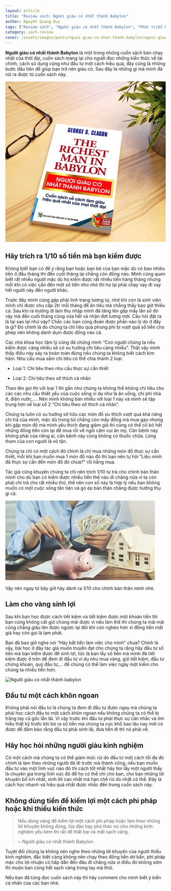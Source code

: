 ```yaml
---
layout: article
title: "Review sách: Người giàu có nhất thành Babylon"
author: Nguyễn Quang Duy
tags: ["Review sách", "Người giàu có nhất thành Babylon", "Phát triển bản thân"]
category: sach-review
cover: /assets/images/posts/nguoi-giau-co-nhat-thanh-babylon/nguoi-giau-co-nhat-thanh-babylon.jpg
---
```

**Người giàu có nhất thành Babylon** là một trong những cuốn sách bán chạy nhất của thời đại, cuốn sách mang lại cho người đọc những kiến thức về tài chính, cách sử dụng cũng như đầu tư một cách hiệu quả, đây cũng là những bước đầu tiên để giúp bạn trở nên giàu có. Sau đây là những gì mà mình đã rút ra được từ cuốn sách này.

<p class="text center">
    <img class="" alt="Người giàu có nhất thành babylon" src="/assets/images/posts/nguoi-giau-co-nhat-thanh-babylon/nguoi-giau-co-nhat-thanh-babylon.jpg"/>
</p>
<!--more-->


## Hãy trích ra 1/10 số tiền mà bạn kiếm được
Không biết bạn có để ý rằng bạn hoặc bạn bè của bạn mặc dù có bao nhiêu tiền ở đầu tháng thì đến cuối tháng lại chẳng còn đồng nào. Mình cũng quen biết rất nhiều người mặc dù họ kiếm được rất nhiều tiền hàng tháng nhưng mỗi khi có việc cần đến một số tiền nho nhỏ thì họ lại phải chạy vạy đi vay hết người này đến người khác.

Trước đây mình cũng gặp phải tình trạng tương tự, nhớ khi còn là sinh viên mình chỉ được chu cấp 2tr mỗi tháng để ăn tiêu mà chẳng thấy bao giờ thiếu cả. Sau khi ra trường đi làm thu nhập mình đã tăng lên gấp mấy lần số đó vậy mà đến cuối tháng cũng vừa hết và nhận đợt lương mới. Câu hỏi đặt ra là tại sao lại như vậy? Chắc các bạn cũng đoán được phần nào lý do ở đây là gì? Đó chính là do chúng ta chi tiêu quá phung phí bị vượt quá số tiền cho phép nên không dành dụm được đồng nào cả.

Các nhà khoa học tâm lý cũng đã chứng minh “Con người chúng ta nếu kiếm được càng nhiều sẽ có xu hướng chi tiêu càng nhiều”. Thật vậy mình thấy điều này xảy ra hoàn toàn đúng nếu chúng ta không biết cách kìm hãm. Nhu cầu mua sắm chi tiêu có thể chia thành 2 loại:

+ Loại 1: Chi tiêu theo nhu cầu thực sự cần thiết

+ Loại 2: Chi tiêu theo sở thích cá nhân

Theo tên gọi thì với loại 1 thì gần như chúng ta không thể không chi tiêu cho các các nhu cầu thiết yếu của cuộc sống ví dụ như là ăn uống, chi phí nhà ở, điện nước,…. Nên mình không bàn nhiều với loại 1 này và mình sẽ tập trung hơn về loại số 2 “Chi tiêu theo sở thích cá nhân”.

Chúng ta luôn có xu hướng sở hữu các món đồ ưu thích vượt quá khả năng chi trả của mình, mặc dù trong túi chẳng còn mấy đồng mà mua gạo nhưng khi gặp món đồ mà mình yêu thích đang giảm giá thì cũng có thể cố bỏ hết những đồng tiền còn lại để mua rồi về ngồi cặm cụi ăn mỳ. Căn bệnh này không phải của riêng ai, căn bệnh này cũng không có thuốc chữa. Lòng tham của con người là vô tận.

Chúng ta chỉ có một cách đó chính là chỉ mua những món đồ thực sự cần thiết, mỗi khi bạn muốn mua 1 món đồ nào đó thì bạn nên tự hỏi “Liệu mình đã thực sự cần đến món đồ đó chưa?” rồi hẵng mua.

Tác giả cũng khuyên chúng ta chỉ nên trích 1/10 tự trả cho chính bản thân mình cho dù bạn có kiếm được nhiều tiền thế nào đi chăng nữa vì ta còn phải chi trả cho rất nhiều thứ, thế nên con số này là hợp lý nếu bạn không muốn có một cuộc sống tằn tiện và gò ép bản thân chẳng được hưởng thụ gì cả.

<p class="text center">
    <img class="" alt="Người giàu có nhất thành babylon" src="/assets/images/posts/nguoi-giau-co-nhat-thanh-babylon/tiet-kiem.jpg"/>
</p>

Vậy nên ngay từ bây giờ hãy dành ra 1/10 cho chính bản thân mình nhé.

## Làm cho vàng sinh lợi
Sau khi bạn học được cách tiết kiệm và tiết kiệm được một khoản tiền thì bạn cũng không cất giữ chúng mãi được vì nếu làm thế thì chúng ta mãi mãi cũng chẳng giàu lên được ngược lại đôi khi còn nghèo hơn vì đồng tiền mất giá hay còn gọi là lạm phát.

Bạn đã bao giờ nghe nói “Hãy bắt tiền làm việc cho mình” chưa? Chính là vậy, bài học ở đây tác giả muốn truyền đạt cho chúng ta rằng hãy đầu tư số tiền mà bạn kiếm được để sinh lợi, tức là bạn lấy số tiền mà mình đã tiết kiệm được ở trên để đem đi đầu tư ví dụ như mua vàng, gửi tiết kiệm, đầu tư chứng khoán, quỹ đầu tư,… để chúng có thể làm việc ngày một kiếm cho chúng ta nhiều tiền hơn.

<p class="text center">
    <img class="" alt="Người giàu có nhất thành babylon" src="{% link /assets/images/posts/nguoi-giau-co-nhat-thanh-babylon/dau-tu-tai-chinh.jpg %}"/>
</p>

## Đầu tư một cách khôn ngoan
Không phải nói đầu tư là chúng ta đem đi đầu tư được ngay mà chúng ta phải học cách đầu tư một cách khôn ngoan nếu không chúng ta có thể bị trắng tay cả gốc lẫn lãi. Vì vậy trước khi đầu tư phải thực sự cân nhắc và tìm hiểu thật kỹ trước khi bỏ ra số tiền mà chúng ta cực khổ bao lâu nay mới có được để đảm bảo rằng đầu tư phải sinh lãi, đưa tiền đi thì nó phải về.

## Hãy học hỏi những người giàu kinh nghiệm
Có một cách mà chúng ta có thể giảm mức rủi do đầu tư một cách tối đa đó chính là làm theo những người đã đi trước mà thành công, nếu bạn muốn đầu tư vào một lĩnh vực nào đó thì cách tốt nhất hãy tìm lấy một người thầy là chuyên gia trong lĩnh vực đó để họ có thể chỉ cho bạn, cho bạn những lời khuyên bổ ích nhất, sinh lời cao nhất mà hạn chế rủi do nhất có thể. Đây là cách học nhanh và hiệu quả nhất được nhắc đến trong cuốn sách này.

## Không dùng tiền để kiếm lợi một cách phi pháp hoặc khi thiếu kiến thức
> Nếu dùng vàng để kiếm lợi một cách phi pháp hoặc làm theo những lời khuyên không đúng, lừa đảo hay phó thác nó cho những kinh nghiệm yếu kém thì rất dễ thất bại và mất sạch vàng.
>
> <p class="text end bold italic"> ~ Người giàu có nhất thành Babylon. </p>

Tuyệt đối chúng ta không nên nghe theo những lời khuyên của người thiếu kinh nghiệm, đặc biệt càng không nên chạy theo đồng tiền dơ bẩn, phi pháp mặc cho lợi nhuận có hấp dẫn đến đâu đi chăng nữa vì điều đó không sớm thì muộn bạn cũng hết sạch vàng trong tay mà thôi.

Nếu bạn đã từng đọc cuốn sách này thì hãy comment cho mình biết ý kiến cá nhân của các bạn nhé.